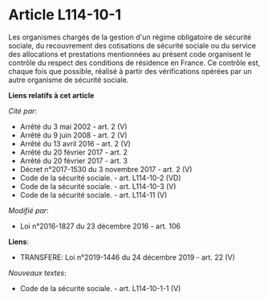 # Article L114-10-1

Les organismes chargés de la gestion d'un régime obligatoire de sécurité sociale, du recouvrement des cotisations de sécurité
sociale ou du service des allocations et prestations mentionnées au présent code organisent le contrôle du respect des
conditions de résidence en France. Ce contrôle est, chaque fois que possible, réalisé à partir des vérifications opérées par
un autre organisme de sécurité sociale.

**Liens relatifs à cet article**

_Cité par_:

  - Arrêté du 3 mai 2002 - art. 2 (V)
  - Arrêté du 9 juin 2008 - art. 2 (V)
  - Arrêté du 13 avril 2016 - art. 2 (V)
  - Arrêté du 20 février 2017 - art. 2
  - Arrêté du 20 février 2017 - art. 3
  - Décret n°2017-1530 du 3 novembre 2017 - art. 2 (V)
  - Code de la sécurité sociale. - art. L114-10-2 (VD)
  - Code de la sécurité sociale. - art. L114-10-3 (V)
  - Code de la sécurité sociale. - art. L114-11 (V)

_Modifié par_:

  - Loi n°2016-1827 du 23 décembre 2016 - art. 106

**Liens**:

  - TRANSFERE: Loi n°2019-1446 du 24 décembre 2019 - art. 22 (V)

_Nouveaux textes_:

  - Code de la sécurité sociale. - art. L114-10-1-1 (V)
